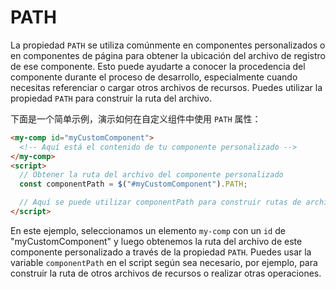 # PATH

La propiedad `PATH` se utiliza comúnmente en componentes personalizados o en componentes de página para obtener la ubicación del archivo de registro de ese componente. Esto puede ayudarte a conocer la procedencia del componente durante el proceso de desarrollo, especialmente cuando necesitas referenciar o cargar otros archivos de recursos. Puedes utilizar la propiedad `PATH` para construir la ruta del archivo.

下面是一个简单示例，演示如何在自定义组件中使用 `PATH` 属性：

```html
<my-comp id="myCustomComponent">
  <!-- Aquí está el contenido de tu componente personalizado -->
</my-comp>
<script>
  // Obtener la ruta del archivo del componente personalizado
  const componentPath = $("#myCustomComponent").PATH;

  // Aquí se puede utilizar componentPath para construir rutas de archivo, cargar otros archivos de recursos, etc.
</script>
```

En este ejemplo, seleccionamos un elemento `my-comp` con un `id` de "myCustomComponent" y luego obtenemos la ruta del archivo de este componente personalizado a través de la propiedad `PATH`. Puedes usar la variable `componentPath` en el script según sea necesario, por ejemplo, para construir la ruta de otros archivos de recursos o realizar otras operaciones.